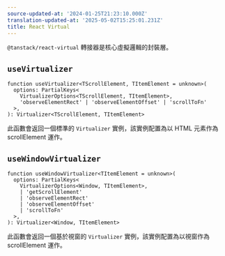 ```yaml
---
source-updated-at: '2024-01-25T21:23:10.000Z'
translation-updated-at: '2025-05-02T15:25:01.231Z'
title: React Virtual
---
```

`@tanstack/react-virtual` 轉接器是核心虛擬邏輯的封裝層。

## `useVirtualizer`

```tsx
function useVirtualizer<TScrollElement, TItemElement = unknown>(
  options: PartialKeys<
    VirtualizerOptions<TScrollElement, TItemElement>,
    'observeElementRect' | 'observeElementOffset' | 'scrollToFn'
  >,
): Virtualizer<TScrollElement, TItemElement>
```

此函數會返回一個標準的 `Virtualizer` 實例，該實例配置為以 HTML 元素作為 scrollElement 運作。

## `useWindowVirtualizer`

```tsx
function useWindowVirtualizer<TItemElement = unknown>(
  options: PartialKeys<
    VirtualizerOptions<Window, TItemElement>,
    | 'getScrollElement'
    | 'observeElementRect'
    | 'observeElementOffset'
    | 'scrollToFn'
  >,
): Virtualizer<Window, TItemElement>
```

此函數會返回一個基於視窗的 `Virtualizer` 實例，該實例配置為以視窗作為 scrollElement 運作。
